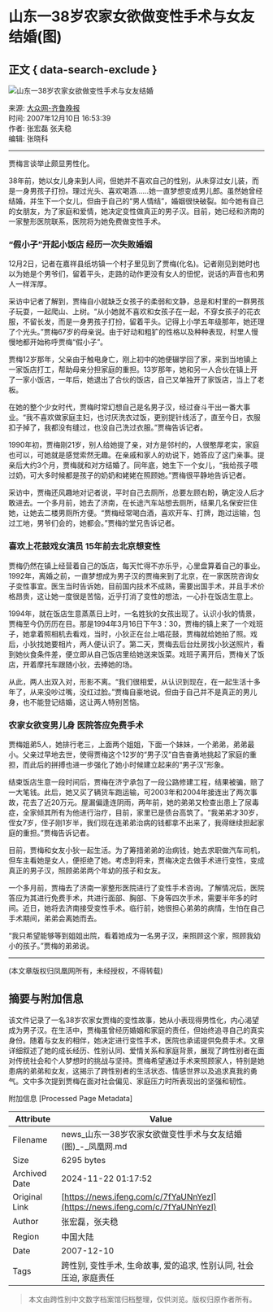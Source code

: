 # 山东一38岁农家女欲做变性手术与女友结婚(图)

## 正文 { data-search-exclude }


![山东一38岁农家女欲做变性手术与女友结婚](//x0.ifengimg.com/ucms/2019_38/AC5B8A2AE18AB61C7067AFFDBBCD12D16295DDA2_w121_h75.jpg)

来源: [大众网-齐鲁晚报](http://news.ifeng.com/society/2/detail_2007_12/10/937945_0.shtml)  
时间: 2007年12月10日 16:53:39  
作者: 张宏磊 张夫稳  
编辑: 张晓科  

---

贾梅言谈举止颇显男性化。

38年前，她以女儿身来到人间，但她并不喜欢自己的性别，从未穿过女儿装，而是一身男孩子打扮。理过光头、喜欢喝酒……她一直梦想变成男儿郎。虽然她曾经结婚，并生下一个女儿，但由于自己的“男人情结”，婚姻很快破裂。如今她有自己的女朋友，为了家庭和爱情，她决定变性做真正的男子汉。目前，她已经和济南的一家整形医院联系，医院将为她免费做变性手术。

### “假小子”开起小饭店  经历一次失败婚姻

12月2日，记者在嘉祥县纸坊镇一个村子里见到了贾梅(化名)。记者刚见到她时也以为她是个男爷们，留着平头，走路的动作更没有女人的忸怩，说话的声音也和男人一样浑厚。

采访中记者了解到，贾梅自小就缺乏女孩子的柔弱和文静，总是和村里的一群男孩子玩耍，一起爬山、上树。“从小她就不喜欢和女孩子在一起，不穿女孩子的花衣服，不留长发，而是一身男孩子打扮，留着平头。记得上小学五年级那年，她还理了个光头。”贾梅67岁的母亲说。由于好动和粗犷的性格以及种种表现，村里人慢慢地都开始称呼贾梅“假小子”。

贾梅12岁那年，父亲由于触电身亡，刚上初中的她便辍学回了家，来到当地镇上一家饭店打工，帮助母亲分担家庭的重担。13岁那年，她和另一人合伙在镇上开了一家小饭店，一年后，她退出了合伙的饭店，自己又单独开了家饭店，当上了老板。

在她的整个少女时代，贾梅时常幻想自己是名男子汉，经过奋斗干出一番大事业。“我不喜欢做家庭主妇，也讨厌洗衣过饭，更别提针线活了，直至今日，衣服扣子掉了，我都没有缝过，也没自己洗过衣服。”贾梅告诉记者。

1990年初，贾梅刚21岁，别人给她提了亲，对方是邻村的，人很憨厚老实，家庭也可以，可她就是感觉索然无趣。在亲戚和家人的劝说下，她答应了这门亲事。提亲后大约3个月，贾梅就和对方结婚了。同年底，她生下一个女儿，“我给孩子喂过奶，可大多时候都是孩子的奶奶和姥姥在照顾她。”贾梅很平静地告诉记者。

采访中，贾梅还风趣地对记者说，平时自己去厕所，总要左顾右盼，确定没人后才敢进去。一个多月前，她去了济南，在长途汽车站想去厕所，结果几名保安拦住她，让她去二楼男厕所方便。“贾梅经常喝白酒，喜欢开车、打牌，跑过运输，包过工地，男爷们会的，她都会。”贾梅的堂兄告诉记者。

### 喜欢上花鼓戏女演员  15年前去北京想变性

贾梅仍然在镇上经营着自己的饭店，每天忙得不亦乐乎，心里盘算着自己的事业。1992年，离婚之前，一直梦想成为男子汉的贾梅来到了北京，在一家医院咨询女子变性事宜。医生当时告诉她，目前国内技术不成熟，需要出国手术，并且手术价格昂贵，这让她一度很是苦恼，近乎打消了变性的想法，一心扑在饭店生意上。

1994年，就在饭店生意蒸蒸日上时，一名姓狄的女孩出现了。认识小狄的情景，贾梅至今仍历历在目。那是1994年3月16日下午3：30，贾梅的镇上来了一个戏班子，她拿着照相机去看戏，当时，小狄正在台上唱花鼓，贾梅就给她拍了照。戏后，小狄找她要相片，两人便认识了。第二天，贾梅去后台灶房找小狄送照片，看到她伙食条件差，便立即从自己饭店里给她送来饭菜。戏班子离开后，贾梅关了饭店，开着摩托车跟随小狄，去捧她的场。

从此，两人出双入对，形影不离。“我们很相爱，从认识到现在，在一起生活十多年了，从来没吵过嘴，没红过脸。”贾梅自豪地说。但由于自己并不是真正的男儿身，也不能登记结婚，这让两人特别苦恼。

### 农家女欲变男儿身  医院答应免费手术

贾梅姐弟5人，她排行老三，上面两个姐姐，下面一个妹妹，一个弟弟，弟弟最小。父亲过早地去世，使得贾梅这个12岁的“男子汉”自告奋勇地挑起了家庭的重担，而此后的拼搏也进一步强化了她小时候建立起来的“男子汉”形象。

结束饭店生意一段时间后，贾梅在济宁承包了一段公路修建工程，结果被骗，赔了一大笔钱。此后，她又买了辆货车跑运输，可2003年和2004年接连出了两次事故，花去了近20万元。屋漏偏逢连阴雨，两年前，她的弟弟又检查出患上了尿毒症，全家倾其所有为他进行治疗，目前，家里已是债台高筑了。“我弟弟才30岁，侄女7岁，侄子刚1岁半，我们现在连弟弟治病的钱都拿不出来了，我得继续担起家庭的重担。”贾梅告诉记者。

目前，贾梅和女友小狄一起生活。为了筹措弟弟的治病钱，她去求职做汽车司机，但车主看她是女人，便拒绝了她。考虑到将来，贾梅决定去做手术进行变性，变成真正的男子汉，照顾弟弟两个年幼的孩子和女友。

一个多月前，贾梅去了济南一家整形医院进行了变性手术咨询。了解情况后，医院答应为其进行免费手术，共进行面部、胸部、下身等四次手术，需要半年多的时间。近日，她将去济南接受变性手术。临行前，她很担心弟弟的病情，生怕在自己手术期间，弟弟会离她而去。

“我只希望能够等到姐姐出院，看着她成为一名男子汉，来照顾这个家，照顾我幼小的孩子。”贾梅的弟弟说。

---

(本文章版权归凤凰网所有，未经授权，不得转载)

## 摘要与附加信息

<!-- tcd_abstract -->
该文件记录了一名38岁农家女贾梅的变性故事，她从小表现得男性化，内心渴望成为男子汉。在生活中，贾梅虽曾经历婚姻和家庭的责任，但始终追寻自己的真实身份。随着与女友的相伴，她决定进行变性手术，医院也承诺提供免费手术。文章详细叙述了她的成长经历、性别认同、爱情关系和家庭背景，展现了跨性别者在面对传统社会和个人梦想时的挑战与坚持。贾梅希望通过手术来照顾家人，特别是她患病的弟弟和女友，这揭示了跨性别者的生活状态、情感世界以及追求真我的勇气。文中多次提到贾梅在面对社会偏见、家庭压力时所表现出的坚强和韧性。
<!-- tcd_abstract_end -->

附加信息 [Processed Page Metadata]

| Attribute       | Value                                  |
|-----------------|----------------------------------------|
| Filename        | news_山东一38岁农家女欲做变性手术与女友结婚(图)_-_凤凰网.md                             |
| Size            | 6295 bytes                           |
| Archived Date   | 2024-11-22 01:17:52                             |
| Original Link   | [https://news.ifeng.com/c/7fYaUNnYezI](https://news.ifeng.com/c/7fYaUNnYezI)                       |
| Author          | 张宏磊，张夫稳                               |
| Region          | 中国大陆                               |
| Date            | 2007-12-10                                 |
| Tags            | 跨性别, 变性手术, 生命故事, 爱的追求, 性别认同, 社会压迫, 家庭责任                                 |
>
> 本文由跨性别中文数字档案馆归档整理，仅供浏览。版权归原作者所有。
>